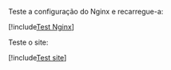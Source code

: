 ﻿Teste a configuração do Nginx e recarregue-a:

[!include[Test Nginx](../../../../../../includes/linux/reload-nginx.md)]

Teste o site:

[!include[Test site](../../../../../../includes/signer/linux/test-site.md)]
